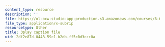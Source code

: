 ```yaml
---
content_type: resource
description: ''
file: https://ol-ocw-studio-app-production.s3.amazonaws.com/courses/6-046j-introduction-to-algorithms-sma-5503-fall-2005/2df2e87d044859c1b2dbff5c0d3ccc0a_xhG2DyCX3uA.srt
file_type: application/x-subrip
resourcetype: Other
title: 3play caption file
uid: 2df2e87d-0448-59c1-b2db-ff5c0d3ccc0a
---
```

